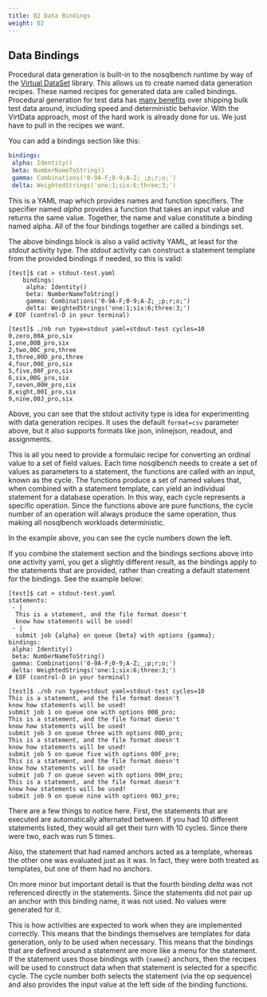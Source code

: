 ```yaml
---
title: 02 Data Bindings
weight: 02
---
```


## Data Bindings

Procedural data generation is built-in to the nosqlbench runtime by way of the [Virtual DataSet](http://virtdata.io/) library. This allows us to create named data generation recipes. These named recipes for generated data are called bindings. Procedural generation for test data has [many benefits](http://docs.virtdata.io/why_virtdata/why_virtdata/) over shipping bulk test data around, including speed and deterministic behavior. With the VirtData approach, most of the hard work is already done for us. We just have to pull in the recipes we want.

You can add a bindings section like this:

```yaml
bindings:
 alpha: Identity()
 beta: NumberNameToString()
 gamma: Combinations('0-9A-F;0-9;A-Z;_;p;r;o;')
 delta: WeightedStrings('one:1;six:6;three:3;')
```

This is a YAML map which provides names and function specifiers. The specifier named _alpha_ provides a function that takes an input value and returns the same value. Together, the name and value constitute a binding named alpha. All of the four bindings together are called a bindings set.

The above bindings block is also a valid activity YAML, at least for the _stdout_ activity type. The _stdout_ activity can construct a statement template from the provided bindings if needed, so this is valid:

```text
[test]$ cat > stdout-test.yaml
    bindings:
     alpha: Identity()
     beta: NumberNameToString()
     gamma: Combinations('0-9A-F;0-9;A-Z;_;p;r;o;')
     delta: WeightedStrings('one:1;six:6;three:3;')
# EOF (control-D in your terminal)

[test]$ ./nb run type=stdout yaml=stdout-test cycles=10
0,zero,00A_pro,six
1,one,00B_pro,six
2,two,00C_pro,three
3,three,00D_pro,three
4,four,00E_pro,six
5,five,00F_pro,six
6,six,00G_pro,six
7,seven,00H_pro,six
8,eight,00I_pro,six
9,nine,00J_pro,six
```

Above, you can see that the stdout activity type is idea for experimenting with data generation recipes. It uses the default `format=csv` parameter above, but it also supports formats like json, inlinejson, readout, and assignments.

This is all you need to provide a formulaic recipe for converting an ordinal value to a set of field values. Each time nosqlbench needs to create a set of values as parameters to a statement, the functions are called with an input, known as the cycle. The functions produce a set of named values that, when combined with a statement template, can yield an individual statement for a database operation. In this way, each cycle represents a specific operation. Since the functions above are pure functions, the cycle number of an operation will always produce the same operation, thus making all nosqlbench workloads deterministic.

In the example above, you can see the cycle numbers down the left.

If you combine the statement section and the bindings sections above into one activity yaml, you get a slightly different result, as the bindings apply to the statements that are provided, rather than creating a default statement for the bindings. See the example below:

```text
[test]$ cat > stdout-test.yaml
statements:
 - |
  This is a statement, and the file format doesn't
  know how statements will be used!
 - |
  submit job {alpha} on queue {beta} with options {gamma};
bindings:
 alpha: Identity()
 beta: NumberNameToString()
 gamma: Combinations('0-9A-F;0-9;A-Z;_;p;r;o;')
 delta: WeightedStrings('one:1;six:6;three:3;')
# EOF (control-D in your terminal)

[test]$ ./nb run type=stdout yaml=stdout-test cycles=10
This is a statement, and the file format doesn't
know how statements will be used!
submit job 1 on queue one with options 00B_pro;
This is a statement, and the file format doesn't
know how statements will be used!
submit job 3 on queue three with options 00D_pro;
This is a statement, and the file format doesn't
know how statements will be used!
submit job 5 on queue five with options 00F_pro;
This is a statement, and the file format doesn't
know how statements will be used!
submit job 7 on queue seven with options 00H_pro;
This is a statement, and the file format doesn't
know how statements will be used!
submit job 9 on queue nine with options 00J_pro;
```

There are a few things to notice here. First, the statements that are executed are automatically alternated between. If you had 10 different statements listed, they would all get their turn with 10 cycles. Since there were two, each was run 5 times.

Also, the statement that had named anchors acted as a template, whereas the other one was evaluated just as it was. In fact, they were both treated as templates, but one of them had no anchors.

On more minor but important detail is that the fourth binding *delta* was not referenced directly in the statements. Since the statements did not pair up an anchor with this binding name, it was not used. No values were generated for it.

This is how activities are expected to work when they are implemented correctly. This means that the bindings themselves are templates for data generation, only to be used when necessary. This means that the bindings that are defined around a statement are more like a menu for the statement. If the statement uses those bindings with `{named}` anchors, then the recipes will be used to construct data when that statement is selected for a specific cycle. The cycle number both selects the statement (via the op sequence) and also provides the input value at the left side of the binding functions.

